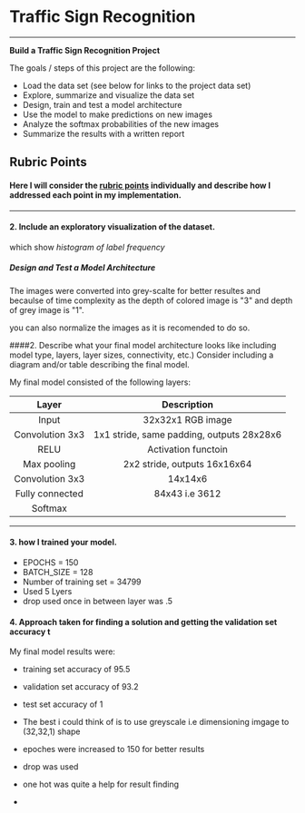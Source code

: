 # Traffic Sign Recognition

---

**Build a Traffic Sign Recognition Project**

The goals / steps of this project are the following:
* Load the data set (see below for links to the project data set)
* Explore, summarize and visualize the data set
* Design, train and test a model architecture
* Use the model to make predictions on new images
* Analyze the softmax probabilities of the new images
* Summarize the results with a written report

## Rubric Points
#### Here I will consider the [rubric points](https://review.udacity.com/#!/rubrics/481/view) individually and describe how I addressed each point in my implementation.  

---


#### 2. Include an exploratory visualization of the dataset.
which show  *histogram of label frequency*

##### Design and Test a Model Architecture

The images were converted into grey-scalte for better resultes and becaulse of time complexity as the depth of colored image is "3" and depth of grey image is "1".

you can also normalize the images as it is recomended to do so.

####2. Describe what your final model architecture looks like including model type, layers, layer sizes, connectivity, etc.) Consider including a diagram and/or table describing the final model.

My final model consisted of the following layers:

| Layer         		|     Description	        					| 
|:---------------------:|:---------------------------------------------:| 
| Input         		| 32x32x1 RGB image   							| 
| Convolution 3x3     	| 1x1 stride, same padding, outputs 28x28x6 	|
| RELU					| Activation functoin							|
| Max pooling	      	| 2x2 stride,  outputs 16x16x64 				|
| Convolution 3x3	    | 14x14x6	 									|
| Fully connected		| 84x43 i.e 3612        						|
| Softmax				|         										|
-------------------------------------------



#### 3.  how I trained your model.
* EPOCHS = 150
* BATCH_SIZE = 128
* Number of training set = 34799 
* Used 5 Lyers 
* drop used once in between layer was .5

#### 4. Approach taken for finding a solution and getting the validation set accuracy t
My final model results were:
* training set accuracy of 95.5
* validation set accuracy of 93.2
* test set accuracy of 1


* The best i could think of is to use greyscale i.e dimensioning imgage to (32,32,1) shape
* epoches were increased to 150 for better results
* drop was used
* one hot was quite a help for result finding 
*
